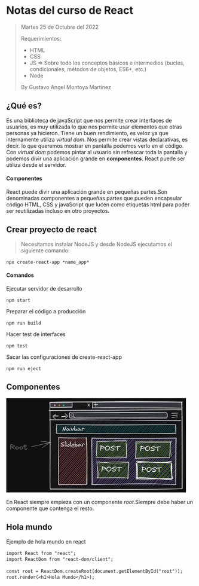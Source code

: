 # Notas del curso de React

> Martes 25 de Octubre del 2022
>
> Requerimientos:
> - HTML
> - CSS
> - JS => Sobre todo los conceptos básicos e intermedios (bucles, condicionales, métodos de objetos, ES6+, etc.)
> - Node
>
> By Gustavo Angel Montoya Martínez

## ¿Qué es? 

Es una biblioteca de javaScript que nos permite crear interfaces de usuarios, es muy utilizada lo que nos permite usar elementos que otras personas ya hicieron.
Tiene un buen rendimiento, es veloz ya que internamente utiliza *virtual dom*. 
Nos permite crear vistas declarativas, es decir. lo que queremos mostrar en pantalla podemos verlo en el código.
Con *virtual dom* podemos pintar al usuario sin refrescar toda la pantalla y podemos divir una aplicación grande en **componentes**.
React puede ser utiliza desde el servidor.

#### Componentes 

React puede divir una aplicación grande en pequeñas partes.Son denominadas componentes a pequeñas partes que pueden encapsular código HTML, CSS y javaScript que lucen como etiquetas html para poder ser reutilizadas incluso en otro proyectos.

## Crear proyecto de react

> Necesitamos instalar NodeJS y desde NodeJS ejecutamos el siguiente comando:

```
npx create-react-app *name_app*
```
#### Comandos 

Ejecutar servidor de desarrollo 

```
npm start
```

Preparar el código a producción
```
npm run build 
```

Hacer test de interfaces 
```
npm test
```

Sacar las configuraciones de create-react-app
```
npm run eject
```

## Componentes 

![Componentes](componentes.png)

En React siempre empieza con un componente *root*.Siempre debe haber un componente que contenga el resto.

## Hola mundo

Ejemplo de hola mundo en react

```
import React from "react";
import ReactDom from "react-dom/client";

const root = ReactDom.createRoot(document.getElementById("root"));
root.render(<h1>Hola Mundo</h1>);

```
